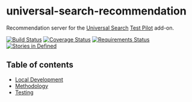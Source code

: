 # universal-search-recommendation

Recommendation server for the [Universal Search](https://wiki.mozilla.org/Firefox/Universal_Search) [Test Pilot](https://wiki.mozilla.org/Test_Pilot) add-on.

[![Build Status](https://circleci.com/gh/mozilla/universal-search-recommendation.svg?style=shield)](https://circleci.com/gh/mozilla/universal-search-recommendation) [![Coverage Status](https://coveralls.io/repos/github/mozilla/universal-search-recommendation/badge.svg?branch=master)](https://coveralls.io/github/mozilla/universal-search-recommendation?branch=master) [![Requirements Status](https://requires.io/github/mozilla/universal-search-recommendation/requirements.svg?branch=master)](https://requires.io/github/mozilla/universal-search-recommendation/requirements/?branch=master) [![Stories in Defined](https://badge.waffle.io/mozilla/universal-search.png?label=status:defined&title=Defined)](http://waffle.io/mozilla/universal-search)

## Table of contents

- [Local Development](docs/local.md)
- [Methodology](docs/methodology.md)
- [Testing](docs/testing.md)
